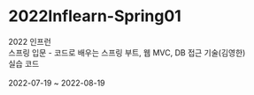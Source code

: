 # 2022Inflearn-Spring01
2022 인프런</br>
스프링 입문 - 코드로 배우는 스프링 부트, 웹 MVC, DB 접근 기술(김영한)</br>
실습 코드
</br></br>
2022-07-19 ~ 2022-08-19
